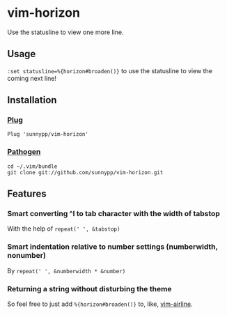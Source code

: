 # vim-horizon
Use the statusline to view one more line.

## Usage
`:set statusline=%{horizon#broaden()}` to use the statusline to view the coming next line!

## Installation

### [Plug](https://github.com/junegunn/vim-plug)

    Plug 'sunnypp/vim-horizon'

### [Pathogen](https://github.com/tpope/vim-pathogen)

    cd ~/.vim/bundle
    git clone git://github.com/sunnypp/vim-horizon.git

## Features

### Smart converting ^I to tab character with the width of tabstop
With the help of `repeat(' ', &tabstop)`

### Smart indentation relative to number settings (numberwidth, nonumber)
By `repeat(' ', &numberwidth * &number)`

### Returning a string without disturbing the theme
So feel free to just add `%{horizon#broaden()}` to, like, [vim-airline](https://github.com/vim-airline/vim-airline).
